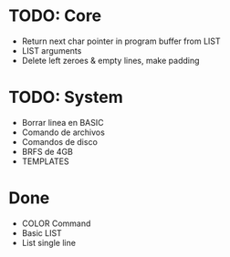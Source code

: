 # TODO: Core
- Return next char pointer in program buffer from LIST
- LIST arguments
- Delete left zeroes & empty lines, make padding

# TODO: System
- Borrar linea en BASIC
- Comando de archivos
- Comandos de disco
- BRFS de 4GB
- TEMPLATES

# Done
- COLOR Command
- Basic LIST
- List single line
